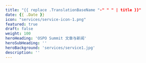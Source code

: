 ```yaml
---
title: "{{ replace .TranslationBaseName "-" " " | title }}"
date: {{ .Date }}
icon: "services/service-icon-1.png"
featured: true
draft: false
weight: 100
heroHeading: 'OSPO Summit 文章与新闻'
heroSubHeading: ''
heroBackground: 'services/service1.jpg'
description: ''
---
```

